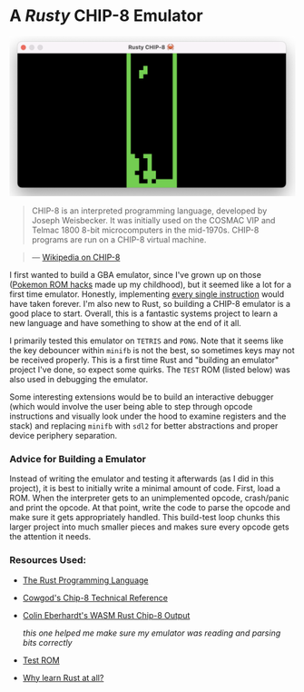 # A *Rusty* CHIP-8 Emulator

![tetris in chip8](tetris.png)

> CHIP-8 is an interpreted programming language, developed by Joseph Weisbecker. It was initially used on the COSMAC VIP and Telmac 1800 8-bit microcomputers in the mid-1970s. CHIP-8 programs are run on a CHIP-8 virtual machine.

> — [Wikipedia on CHIP-8](https://en.wikipedia.org/wiki/CHIP-8)

I first wanted to build a GBA emulator, since I've grown up on those ([Pokemon ROM hacks](https://tvtropes.org/pmwiki/pmwiki.php/VideoGame/PokemonSweetVersion#:~:text=Pok%C3%A9mon%20Sweet%20Version%20is%20a,Pok%C3%A9mon%20Sweet%202th%2C%20available%20here%20.) made up my childhood), but it seemed like a lot for a first time emulator. Honestly, implementing [every single instruction](https://meganesulli.com/generate-gb-opcodes/) would have taken forever. I'm also new to Rust, so building a CHIP-8 emulator is a good place to start. Overall, this is a fantastic systems project to learn a new language and have something to show at the end of it all.

I primarily tested this emulator on `TETRIS` and `PONG`. Note that it seems like the key debouncer within `minifb` is not the best, so sometimes keys may not be received properly. This is a first time Rust and "building an emulator" project I've done, so expect some quirks. The `TEST` ROM (listed below) was also used in debugging the emulator. 

Some interesting extensions would be to build an interactive debugger (which would involve the user being able to step through opcode instructions and visually look under the hood to examine registers and the stack) and replacing `minifb` with `sdl2` for better abstractions and proper device periphery separation.

### Advice for Building a Emulator
Instead of writing the emulator and testing it afterwards (as I did in this project), it is best to initially write a minimal amount of code. First, load a ROM. When the interpreter gets to an unimplemented opcode, crash/panic and print the opcode. At that point, write the code to parse the opcode and make sure it gets appropriately handled. This build-test loop chunks this larger project into much smaller pieces and makes sure every opcode gets the attention it needs.

### Resources Used:
- [The Rust Programming Language](https://doc.rust-lang.org/book/)
- [Cowgod's Chip-8 Technical Reference](http://devernay.free.fr/hacks/chip8/C8TECH10.HTM#1.0)
- [Colin Eberhardt's WASM Rust Chip-8 Output](https://colineberhardt.github.io/wasm-rust-chip8/web/) 

    *this one helped me make sure my emulator was reading and parsing bits correctly*
- [Test ROM](https://github.com/corax89/chip8-test-rom)
- [Why learn Rust at all?](https://www.youtube.com/watch?v=4YU_r70yGjQ)